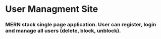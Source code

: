﻿# User Managment Site
### MERN stack single page application. User can register, login and manage all users (delete, block, unblock).
